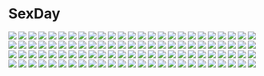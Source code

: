 # SexDay
![](https://konachan.com/image/c6121d32b17792312338a013a871a4a5/Konachan.com%20-%20217835%20blonde_hair%20blue_eyes%20brown_hair%20food%20green_eyes%20kairi%20kingdom_hearts%20kllsiren%20male%20namine%20pocky%20red_hair%20riku%20roxas%20shounen_ai%20sora%20white_hair.jpg)
![](https://konachan.com/image/c769bf29178d09b0e2ff8556d3f89fe8/Konachan.com%20-%20168616%20clouds%20hap_sunnyday%20landscape%20moon%20night%20ruby_rose%20rwby%20scenic%20sky%20snow%20stars.jpg)
![](https://konachan.com/image/93a6013b479639ed34b174c0ace6783a/Konachan.com%20-%2015780%20animal_ears%20blonde_hair%20brown%20catgirl%20gloves%20navel%20ragnarok_online%20red_eyes%20short_hair%20thief_%28ragnarok_online%29.jpg)
![](https://konachan.com/jpeg/8ed84b0b1a0a3e7a66b52d68ca61c7f3/Konachan.com%20-%20142733%20bow%20brown_hair%20cape%20long_hair%20marubororaito%20red_eyes%20reiuji_utsuho%20touhou%20weapon%20wings.jpg)
![](https://konachan.com/jpeg/6b1b15e5d2b7fe6f8c766df5cbd0a08f/Konachan.com%20-%20305346%202girls%20bikini%20blue_hair%20blush%20cameltoe%20gloves%20green_eyes%20long_hair%20navel%20nipples%20original%20ponytail%20scan%20see_through%20swimsuit%20thighhighs%20yellow_eyes.jpg)
![](https://konachan.com/image/d1d6c4f5805c015543c0799991472297/Konachan.com%20-%20141685%20ball%20barefoot%20beach%20bikini%20blush%20book%20breasts%20cleavage%20glasses%20knife%20long_hair%20necklace%20original%20raid_zero%20red_eyes%20swimsuit%20twintails%20water%20weapon.jpg)
![](https://konachan.com/image/6b7a9f14f8660bf8acd115662e16eb61/Konachan.com%20-%2090989%20boku_no_te_no_naka_no_rakuen%20caramel_box%20game_cg%20kurosaki%20male%20thea_bohlscheid%20you_%28bokuraku%29.jpg)
![](https://konachan.com/image/bac08287bd44d7c49cf8d3ecd2108161/Konachan.com%20-%2015656%20bakuretsu_tenshi%20jpeg_artifacts%20meg.jpg)
![](https://konachan.com/image/14b43dd8e48b68e3cf46b6689cd64937/Konachan.com%20-%2050046%20alice_%28pandora_hearts%29%20cheshire_cat%20pandora_hearts.jpg)
![](https://konachan.com/image/a2405fbff7f2819a0fdcf84f69767465/Konachan.com%20-%2070109%20all_male%20animal%20fish%20green%20kagamine_len%20male%20ponytail%20underwater%20vocaloid%20water.jpg)
![](https://konachan.com/jpeg/f63a5e329a9b4958c0e35d261281f30d/Konachan.com%20-%20253075%20bed%20black_hair%20blush%20breasts%20brown_hair%20bubuzuke%20game_cg%20kiss%20long_hair%20male%20nipples%20no_bra%20nopan%20panties%20ponytail%20pubic_hair%20red_eyes%20sex%20underwear.jpg)
![](https://konachan.com/image/ec23e2408a3b039335dad9f9311a5783/Konachan.com%20-%2099622%20black_rock_shooter%20blue%20blue_eyes%20el-zheng%20kuroi_mato%20third-party_edit.jpg)
![](https://konachan.com/jpeg/eb703a6759831409a3205e5aa3c2e968/Konachan.com%20-%20113743%20blonde_hair%20blue_eyes%20close%20konoe_subaru%20long_hair%20mayo_chiki%21%20vector.jpg)
![](https://konachan.com/image/e9c43d4368f1eeb4e445f24f84ad01b5/Konachan.com%20-%20129073%20hat%20hinomaru_%28artist%29%20monochrome%20remilia_scarlet%20touhou%20vampire%20wings.jpg)
![](https://konachan.com/image/289cf5562bd683bfd6fe77f567b72eb7/Konachan.com%20-%20205444%20akabeisoft3%20armor%20ass%20blonde_hair%20blue_eyes%20breasts%20canon_rukusana%20cleavage%20iizuki_tasuku%20panties%20seikishi_melty_lovers%20thighhighs%20underwear.jpg)
![](https://konachan.com/jpeg/feb823fe353c0635f73f3a45395feced/Konachan.com%20-%20274479%20anthropomorphism%20blush%20brown_eyes%20brown_hair%20girls_frontline%20gloves%20long_hair%20rosuuri%20scarf%20wa2000_%28girls_frontline%29%20watermark.jpg)
![](https://konachan.com/image/cf1f2710a85e1871bd20995aecb3e427/Konachan.com%20-%20256286%20aqua_eyes%20blonde_hair%20blush%20boots%20bow%20dress%20elbow_gloves%20gloves%20kneehighs%20lolita_fashion%20long_hair%20nogi_takayoshi%20original%20ribbons.jpg)
![](https://konachan.com/image/d5e9ec2fed706d4b26e4684876fb8a9d/Konachan.com%20-%2080613%20angel%20angel_beats%21%20long_hair%20skirt%20tachibana_kanade%20yellow_eyes.jpg)
![](https://konachan.com/image/90295313382b3db2b7718877a2041690/Konachan.com%20-%2085114%20blush%20bow%20brown_eyes%20brown_hair%20colorful314%20kneehighs%20misaka_mikoto%20school_uniform%20short_hair%20skirt%20to_aru_kagaku_no_railgun%20to_aru_majutsu_no_index.jpg)
![](https://konachan.com/jpeg/ef6704c57ae06843d80fd428d5daa59e/Konachan.com%20-%2033282%20komori_kiri%20sayonara_zetsubou_sensei.jpg)
![](https://konachan.com/jpeg/19993c5a683adfda8489250a821f72d0/Konachan.com%20-%20155470%202girls%20aabitan%20ass%20ass_grab%20brown_eyes%20cameltoe%20hug%20isshiki_akane%20isshiki_momo%20school_uniform%20vividred_operation%20white%20wink.jpg)
![](https://konachan.com/image/400ce778d3a9b97876198b74eed73db8/Konachan.com%20-%20149223%20brown_hair%20elbow_gloves%20gloves%20green_eyes%20kino_makoto%20ponytail%20sailor_jupiter%20sailor_moon%20school_uniform.jpg)
![](https://konachan.com/jpeg/719499f44f571e814a6931b375a0016a/Konachan.com%20-%2076449%20black_hair%20brown_eyes%20k-on%21%20long_hair%20nakano_azusa%20school_uniform%20transparent%20vector.jpg)
![](https://konachan.com/jpeg/a24102cd8ffa590a1459385411cdcd0e/Konachan.com%20-%20293768%20animal%20beach%20bikini%20blue_hair%20blush%20close%20dog%20fang%20food%20fruit%20ponytail%20red_eyes%20sunglasses%20swim_ring%20swimsuit%20tipii%20water%20watermelon%20wristwear.jpg)
![](https://konachan.com/jpeg/cfa5ba93df1fe18adb50fb426c813217/Konachan.com%20-%20216072%202girls%20ayase_eri%20barefoot%20clouds%20long_hair%20love_live%21_school_idol_project%20signed%20sky%20sonoda_umi%20suito%20sunset%20water.jpg)
![](https://konachan.com/image/9cd7028c777ce0fcdf783f57de0da44c/Konachan.com%20-%2094595%20green_eyes%20green_hair%20hat%20komeiji_koishi%20komeiji_satori%20pink_eyes%20purple_hair%20saya26%20short_hair%20touhou.jpg)
![](https://konachan.com/image/0cc24f6b4dfce058ded8284c8ce6553c/Konachan.com%20-%20289010%20mecha%20original%20somehira_katsu.jpg)
![](https://konachan.com/jpeg/3f80b4e360d6a332e116880b9df9ea72/Konachan.com%20-%2090652%20apron%20blue_eyes%20game_cg%20hanamaki_masumi%20naked_apron%20nopan%20orange_memories%20pink_hair%20purple_software%20short_hair%20tagme.jpg)
![](https://konachan.com/image/a5188bf47d115ad3dea9fc2055637f00/Konachan.com%20-%205635%20blonde_hair%20braids%20green_eyes%20long_hair%20no_bra%20panties%20striped_panties%20tagme%20underwear.jpg)
![](https://konachan.com/jpeg/a56991a59574d47a3f125548ec02bd0a/Konachan.com%20-%20279284%20bikini%20black_hair%20blue_eyes%20blush%20bondage%20breasts%20chain%20jack_dempa%20long_hair%20navel%20original%20panties%20pubic_hair%20spread_legs%20swimsuit%20underwear.jpg)
![](https://konachan.com/image/5288304ba5a0911309973a691aaa90bc/Konachan.com%20-%2026209%202girls%20aoi_nagisa%20brown_eyes%20hanazono_shizuma%20red_eyes%20red_hair%20shoujo_ai%20strawberry_panic%20white_hair.jpeg)
![](https://konachan.com/image/b21929bc3bb8e84a1fde3d638e77c4cb/Konachan.com%20-%207523%20autumn%20book%20long_hair%20re-laive%20sakurazawa_izumi%20serizawa_aoi%20sleeping%20white_hair.jpg)
![](https://konachan.com/image/66de6b1f12a69de545f3e15929046aec/Konachan.com%20-%20170237%20dress%20gokou_ruri%20jpeg_artifacts%20long_hair%20ore_no_imouto_ga_konna_ni_kawaii_wake_ga_nai%20sketch%20zaxzero.jpg)
![](https://konachan.com/image/b40d9ca958fd283b73f105b7e04e3a3d/Konachan.com%20-%2073210%20dress%20flowers%20hatsune_miku%20petals%20twintails%20vocaloid.jpg)
![](https://konachan.com/image/c3dfd7131a43211de30eead1f47abbec/Konachan.com%20-%2076689%20ass%20blue_eyes%20breasts%20garter_belt%20gray_hair%20izayoi_sakuya%20no_bra%20nopan%20nude%20rasukaru%20stockings%20touhou%20underwear.jpg)
![](https://konachan.com/image/508ad7828a5e48c8445902ecc2349a6e/Konachan.com%20-%20304463%202girls%20animal%20anthropomorphism%20azur_lane%20bird%20blue_eyes%20long_hair%20mechagirl%20moonofmonster%20purple_hair%20tashkent_%28azur_lane%29%20thighhighs%20weapon.jpg)
![](https://konachan.com/image/61fec0a75c352d0db9fa8de5b5dbeb44/Konachan.com%20-%2041471%20curly_brace%20doukutsu_monogatari%20underboob.jpg)
![](https://konachan.com/jpeg/5fc9c29264e2e090b75f5bd1d34f44e8/Konachan.com%20-%20232456%202girls%20blonde_hair%20elbow_gloves%20flowers%20gloves%20long_hair%20minust%20pink_hair%20saigyouji_yuyuko%20shoujo_ai%20touhou%20wedding%20wedding_attire%20yakumo_yukari.jpg)
![](https://konachan.com/image/0fe1bb7308f441059502b3951f84b167/Konachan.com%20-%20171187%20black_hair%20blonde_hair%20glasses%20group%20long_hair%20male%20nase_hiroomi%20nase_mitsuki%20pantyhose%20porigon%20scarf%20school_uniform%20short_hair%20skirt%20stairs%20tie%20tree.jpg)
![](https://konachan.com/jpeg/d089124a5756b5ebe132c16a82a52552/Konachan.com%20-%20132475%20boots%20flowers%20juu.%20original%20rainbow%20skirt%20umbrella%20water.jpg)
![](https://konachan.com/jpeg/606f8364d1e9ad6ccf386bf812591d68/Konachan.com%20-%20283223%202girls%20bath%20bathtub%20black_eyes%20blue_eyes%20blush%20breast_grab%20breasts%20fingering%20game_cg%20inma%20long_hair%20nipples%20red_hair%20water%20white_hair%20yuri.jpg)
![](https://konachan.com/jpeg/6ee5582f95d6eacb0ef493336a9c3f2e/Konachan.com%20-%20239390%20blindfold%20breasts%20cleavage%20cropped%20gloves%20headband%20nier%20nier%3A_automata%20short_hair%20sword%20waifu2x%20weapon%20white_hair%20yukikaze_%28aaassszzz%29.jpg)
![](https://konachan.com/jpeg/cd442c2e804e81a56fc324a0e847f334/Konachan.com%20-%20143719%20alcot%20ass%20black_hair%20cameltoe%20game_cg%20hondou_ayano%20naka_no_hito_nado_inai%20narumi_yuu%20panties%20ponytail%20striped_panties%20underwear.jpg)
![](https://konachan.com/jpeg/fd58807d627b9c6cf9f98ae0d5498517/Konachan.com%20-%20286876%202girls%20black_hair%20blush%20bra%20breasts%20brown_hair%20cleavage%20cropped%20hewsack%20long_hair%20open_shirt%20purple_eyes%20red_eyes%20see_through%20shirt%20underwear%20wet.jpg)
![](https://konachan.com/image/2585ed28321e6f1725f3efdb0a4907ba/Konachan.com%20-%20123583%20aioi_yuuko%20minakami_mai%20naganohara_mio%20nichijou%20shinonome_nano.jpg)
![](https://konachan.com/image/97cb57bba80acc0be2aec60ab2a27ffd/Konachan.com%20-%2099614%20akemi_homura%20kaname_madoka%20long_hair%20mahou_shoujo_madoka_magica%20maruishi%20pink_hair%20school_uniform%20thighhighs.jpg)
![](https://konachan.com/image/53a43f4d7da2524cb6ea3f8228d057b9/Konachan.com%20-%2061934%20animal%20animal_ears%20bell%20blonde_hair%20bowieknife%20cat%20catgirl%20collar%20kirishima_akari%20nyan_koi%21%20ribbons%20tail%20thighhighs%20twintails%20yellow_eyes.jpg)
![](https://konachan.com/image/f49c7912e3683d2cbfa9d99b5f7dff43/Konachan.com%20-%2057217%20clannad%20fujibayashi_kyou%20motorcycle%20tree.jpg)
![](https://konachan.com/jpeg/e8d9f9ad0726c8da708dba3c77a953ca/Konachan.com%20-%2091701%20lily_%28vocaloid%29%20vampire%20vocaloid.jpg)
![](https://konachan.com/image/08f90e59566da688c8235ad12400f157/Konachan.com%20-%20122643%20bicolored_eyes%20blonde_hair%20boku_wa_tomodachi_ga_sukunai%20hasegawa_kobato%20loli%20long_hair%20tagme%20zoom_layer.jpg)
![](https://konachan.com/jpeg/731f9240b8fac857e1b6d8e98721b792/Konachan.com%20-%20216448%20abmayo%20aliasing%20aqua_hair%20blue_eyes%20blush%20breasts%20cropped%20hatsune_miku%20long_hair%20navel%20nipples%20nude%20spread_legs%20twintails%20vocaloid%20white.jpg)
![](https://konachan.com/image/6554e8029627ca7906ea0acead3969cd/Konachan.com%20-%2089430%20blue_eyes%20brown_hair%20joeian%20original%20petals%20school_uniform%20short_hair%20sky%20thighhighs%20water.jpg)
![](https://konachan.com/image/23db875cc3080ccb0e553d75a890890c/Konachan.com%20-%2093464%20megurine_luka%20vocaloid.jpg)
![](https://konachan.com/image/af71b09e6fad3c2eba3c6472d31485e8/Konachan.com%20-%2094584%20blonde_hair%20blush%20flandre_scarlet%20heart%20mugi_%28banban53%29%20red_eyes%20touhou%20vampire%20wings.jpg)
![](https://konachan.com/jpeg/983924b6d27d97d4d1a518379c360725/Konachan.com%20-%20177675%20blush%20breast_grab%20breasts%20game_cg%20long_hair%20marushin_%28denwa0214%29%20nipples%20purple_eyes%20purple_hair%20shinjou_yukari%20spocon%21%20topless%20wink.jpg)
![](https://konachan.com/jpeg/83aa65a8b43a1ba211e40b0b8a9ff563/Konachan.com%20-%20151187%20cabbit%20game_cg%20japanese_clothes%20kimi_e_okuru_sora_no_hana%20nasuhara_hinagiku%20yukie.jpg)
![](https://konachan.com/image/ef962f86f508d319c304b0715176b26a/Konachan.com%20-%20242170%20anal%20anus%20bed%20breasts%20brown_hair%20cropped%20dildo%20fang%20feguimel%20kneehighs%20navel%20no_bra%20original%20panties%20panty_pull%20pussy%20short_hair%20underboob%20underwear.jpg)
![](https://konachan.com/jpeg/2ff8bbe0dc4cabbd7206070c56cb33d3/Konachan.com%20-%20108255%20blue_eyes%20blue_hair%20long_hair%20mahou_shoujo_madoka_magica%20miki_sayaka%20red_eyes%20red_hair%20sakura_kyouko%20short_hair%20yudough.jpg)
![](https://konachan.com/image/2fedcca44fc953c28456ef0823c8c49e/Konachan.com%20-%2089332%20ass%20censored%20feng%20game_cg%20hoshizora_e_kakaru_hashi%20japanese_clothes%20orange_eyes%20orange_hair%20pussy%20toudou_tsumugi%20tsurusaki_takahiro.jpg)
![](https://konachan.com/image/90390901198ba8aa22b44696ea6d8587/Konachan.com%20-%2091434%20trumple%20ushinawareta_mirai_wo_motomete.jpg)
![](https://konachan.com/image/e4da44f0913d11d2b02fca1567ccf075/Konachan.com%20-%2052986%20reiuji_utsuho%20touhou%20wings.jpg)
![](https://konachan.com/image/a347742a95a07faa6d7223d647cad3a1/Konachan.com%20-%2043610%20lala_satalin_deviluke%20momo_velia_deviluke%20nana_asta_deviluke%20pink_hair%20tail%20thighhighs%20to_love_ru.jpg)
![](https://konachan.com/jpeg/be2192953faba610c06e96ea3ee25e51/Konachan.com%20-%2091601%20blonde_hair%20blue_eyes%20blush%20glasses%20green_eyes%20japanese_clothes%20long_hair%20miko%20sakuya_tsuitachi%20white.jpg)
![](https://konachan.com/image/f389a0611ca2673ca4f29b4b952b88ba/Konachan.com%20-%20207587%20black_hair%20blonde_hair%20blue_eyes%20bow_%28weapon%29%20clouds%20goth-loli%20green_eyes%20itami_youji%20red_eyes%20ribbons%20rory_mercury%20sky%20staff%20thighhighs%20weapon.jpg)
![](https://konachan.com/image/5d44ca79b39e8c03eed794afd34d1aef/Konachan.com%20-%2061965%202girls%20blonde_hair%20fate_testarossa%20loli%20mahou_shoujo_lyrical_nanoha%20takamachi_nanoha%20thighhighs.jpg)
![](https://konachan.com/jpeg/a37d6df38405c3605b8a16bb694e4973/Konachan.com%20-%20271698%20ass%20blonde_hair%20bra%20long_hair%20misaki_kurehito%20open_shirt%20ribbons%20sawamura_spencer_eriri%20scan%20school_uniform%20twintails%20underwear.jpg)
![](https://konachan.com/jpeg/c7acb62c531fe93a24ffdea90ef7c8e9/Konachan.com%20-%20191921%20pinguin-kotak.jpg)
![](https://konachan.com/image/7d9bdb73502d89df7e7a213a1d2bfba8/Konachan.com%20-%2084118%20akiyama_mio%20k-on%21%20saitoyu00%20white.jpg)
![](https://konachan.com/image/7802dcff885f0ba1ed0033f5afead83f/Konachan.com%20-%20213457%202girls%20aliasing%20aqua_eyes%20ass%20black_hair%20breasts%20green_eyes%20long_hair%20navel%20nude%20onsen%20original%20purple_eyes%20short_hair%20sideboob%20towel%20wet.jpg)
![](https://konachan.com/image/c9c5da46af2d7e1916b3fb9d3e87d9e5/Konachan.com%20-%2081277%20black_rock_shooter%20hoodie%20irino_saya%20koutari_yuu%20kuroi_mato%20scythe%20skull%20sword%20takanashi_yomi%20weapon.jpg)
![](https://konachan.com/image/a277e583363ed64e4e5dff9f30413ebb/Konachan.com%20-%20219634%20blush%20breasts%20japanese_clothes%20nipples%20no_bra%20nopan%20open_shirt%20ouma_tokiichi%20pink_eyes%20pink_hair%20pussy%20saigyouji_yuyuko%20short_hair%20touhou.jpg)
![](https://konachan.com/image/c0ac71e088e6b0f81b6f37d0a888c4aa/Konachan.com%20-%2062549%20blush%20glasses%20panties%20pantyhose%20sakura_tale%20school_uniform%20sikorsky%20underwear%20wakaba_rinko.jpg)
![](https://konachan.com/image/c4d5199ca671cf8ad59aa0d29b99aead/Konachan.com%20-%2092157%20christmas%20hat%20let%27s_kaitou%21%20long_hair%20panties%20santa_costume%20santa_hat%20tagme%20thighhighs%20underwear.jpg)
![](https://konachan.com/image/2e471a479eaadecdc16e2f06e662d569/Konachan.com%20-%20187639%20breast_grab%20breasts%20cattleya_%28queen%27s_blade%29%20fingering%20glasses%20green_eyes%20male%20queen%27s_blade%20skirt%20skirt_lift%20spread_legs.jpg)
![](https://konachan.com/jpeg/b55bd8c4d5fab9b21101cfbaeb916d59/Konachan.com%20-%2040190%20bed%20blush%20flowers%20louise_fran%C3%A7oise_le_blanc_de_la_valli%C3%A8re%20necklace%20petals%20pink_eyes%20pink_hair%20stockings%20tiara%20wedding_attire%20zero_no_tsukaima.jpg)
![](https://konachan.com/image/a366996be379eb729d0b2eb475987840/Konachan.com%20-%20226047%20okuto%20original%20scenic%20snow.jpg)
![](https://konachan.com/jpeg/0defdbe6a3a5bcd392175dd5e46bee84/Konachan.com%20-%20219956%20brown_eyes%20brown_hair%20flowers%20headdress%20lolita_fashion%20mintchoco%20original%20thighhighs%20umbrella%20watermark%20wristwear%20yukata%20zettai_ryouiki.jpg)
![](https://konachan.com/jpeg/9c812d2fde07e62096be4838a685901b/Konachan.com%20-%20160474%20bikini%20black_hair%20breasts%20cleavage%20close%20long_hair%20original%20swimsuit%20taka_tony.jpg)
![](https://konachan.com/image/df0f8224b7ac78e1d75497e85eaf1240/Konachan.com%20-%20217915%20black_hair%20blush%20bob_%28biyonbiyon%29%20brown_eyes%20building%20clouds%20gloves%20original%20reflection%20short_hair%20water.jpg)
![](https://konachan.com/image/a1cb17bc9991b2b19a92ab6747e2f81a/Konachan.com%20-%2076345%20bed%20blush%20pantyhose%20pink_hair.jpg)
![](https://konachan.com/jpeg/af63043b470a5cac578fba3d01354c1c/Konachan.com%20-%20297662%20aoyama_sumika%20bloomers%20coffee-kizoku%20gym_uniform%20original%20scan.jpg)
![](https://konachan.com/image/4fd444bc72178254392191ccb491bb22/Konachan.com%20-%20166160%20animal%20barefoot%20computer%20dog%20drink%20food%20fruit%20game_console%20glasses%20group%20jinnouchi_kana%20jinnouchi_mao%20loli%20male%20plasm%20sleeping%20summer_wars%20watermelon.jpg)
![](https://konachan.com/image/1584c1c416eff7c2dceb26b69af46fcf/Konachan.com%20-%20192249%202girls%20black_hair%20blue_eyes%20food%20ganaha_hibiki%20idolmaster%20kikuchi_makoto%20kneehighs%20long_hair%20pocky%20ponytail%20satori0121%20short_hair%20thighhighs.jpg)
![](https://konachan.com/image/2bf99629b0f180a3b1eaae2a59dc7da7/Konachan.com%20-%2091792%20frederica_bernkastel%20lambdadelta%20umineko_no_naku_koro_ni.jpg)
![](https://konachan.com/jpeg/cfee355490416ca0d9fc22367b6bb31a/Konachan.com%20-%20285947%20black_hair%20building%20close%20cropped%20ibuki_notsu%20kara_no_kyoukai%20night%20rain%20ryougi_shiki%20short_hair%20skirt%20waifu2x%20water%20yellow_eyes.jpg)
![](https://konachan.com/jpeg/6c5cbef0db404e0b9a3c73e2407f297f/Konachan.com%20-%20112326%20blue_eyes%20blue_hair%20close%20ikamusume%20loli%20ore_no_imouto_ga_konna_ni_kawaii_wake_ga_nai%20parody%20shinryaku%21_ikamusume%20transparent%20vector.jpg)
![](https://konachan.com/jpeg/288b47dff01e3a40401281d11af250de/Konachan.com%20-%20198426%20black_hair%20kazuka%20original%20short_hair.jpg)
![](https://konachan.com/image/25117790417983c33a01ebfa12c7742a/Konachan.com%20-%20200891%20apple228%20blue_eyes%20blush%20brown_hair%20cherry_blossoms%20flowers%20long_hair%20original%20petals%20pink_eyes%20ponytail%20ribbons%20school_uniform%20shoujo_ai%20twintails.jpg)
![](https://konachan.com/image/47891d91c3e129ad3ae871844aaed27b/Konachan.com%20-%20173038%20brown_hair%20dress%20green_hair%20karumaruka_circle%20male%20matsumiya_kiseri%20narumi_an%20ponytail%20saga_planets%20sonehara_ren%20trap.jpg)
![](https://konachan.com/image/902ca14a053cf938799cbf337403ae17/Konachan.com%20-%20201427%20bou_nin%20original%20scenic.jpg)
![](https://konachan.com/image/4eaf39b38f8a42da9302f55e98524082/Konachan.com%20-%2016511%20hayasaka_hiyori%20katase_yuki%20mizuiro.jpg)
![](https://konachan.com/image/9d5785e0410cf578686e91a2687cb6d2/Konachan.com%20-%2089345%20arakawa_under_the_bridge%20eriyama%20tagme%20water.jpg)
![](https://konachan.com/jpeg/aa6c9070b89e7d4934cabf31572a1ff5/Konachan.com%20-%20134991%20bed%20blonde_hair%20breasts%20censored%20game_cg%20kikurage%20minami_wakana%20nipples%20nude%20peassoft%20penis%20pussy%20sex%20zutto_tsukushite_ageru_no%21.jpg)
![](https://konachan.com/image/3c254499d55141f476600e11b9ea451e/Konachan.com%20-%20190715%20blonde_hair%20dress%20elbow_gloves%20fate_zero%20garter_belt%20gloves%20green_eyes%20hc%20panties%20saber%20short_hair%20stockings%20sword%20thighhighs%20underwear%20weapon.jpg)
![](https://konachan.com/jpeg/472ac613b2fc998a7a60c68bc920001e/Konachan.com%20-%20218966%20anna_%28frozen%29%20elsa_%28frozen%29%20esther%20frozen_%28disney%29%20waifu2x.jpg)
![](https://konachan.com/image/93de316a82e3b175cf1315e158c45f7a/Konachan.com%20-%20281852%20amasa-hikae%20apron%20aqua_eyes%20black_hair%20breasts%20long_hair%20nipples%20original%20pussy_juice%20see_through%20thighhighs%20vibrator%20waitress.jpg)
![](https://konachan.com/image/2c4e7ead41c2ea3eeb4821870aecb582/Konachan.com%20-%20146063%20asa_%28swallowtail%29%20doll%20flowers%20garter%20gray_hair%20headdress%20lolita_fashion%20long_hair%20petals%20red_eyes%20ribbons%20rose%20rozen_maiden%20suigintou%20thighhighs.jpg)
![](https://konachan.com/jpeg/049d03aa69cd9b5000c4fc0c266a644b/Konachan.com%20-%20151184%20cabbit%20game_cg%20kimi_e_okuru_sora_no_hana%20kitao_sekka%20sunset%20yukie.jpg)
![](https://konachan.com/image/ba18729856cf33fe05d91f59ff99a00a/Konachan.com%20-%2077785%20cc%20code_geass%20lelouch_lamperouge%20male.jpg)
![](https://konachan.com/image/e1d1c9ed9821b7973a9a90db88a40ad5/Konachan.com%20-%20211930%20aqua_eyes%20black_hair%20japanese_clothes%20kimono%20male%20noragami%20nora_%28noragami%29%20red_eyes%20short_hair%20wlop%20yato_%28noragami%29.jpg)
